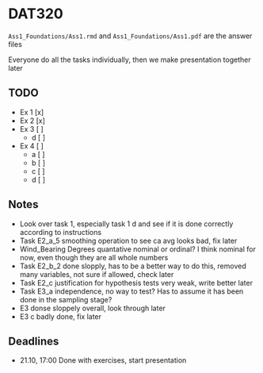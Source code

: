 # DAT320

`Ass1_Foundations/Ass1.rmd` and `Ass1_Foundations/Ass1.pdf` are the answer files

Everyone do all the tasks individually, then we make presentation together later

## TODO

* Ex 1 [x]
* Ex 2 [x]
* Ex 3 [ ]
    - d [ ]
* Ex 4 [ ]
    - a [ ]
    - b [ ]
    - c [ ]
    - d [ ]

## Notes

* Look over task 1, especially task 1 d and see if it is done correctly according to instructions
* Task E2_a_5 smoothing operation to see ca avg looks bad, fix later
* Wind_Bearing Degrees quantative nominal or ordinal? I think nominal for now, even though they are all whole numbers
* Task E2_b_2 done slopply, has to be a better way to do this, removed many variables, not sure if allowed, check later
* Task E2_c justification for hypothesis tests very weak, write better later
* Task E3_a independence, no way to test? Has to assume it has been done in the sampling stage?
* E3 donse sloppely overall, look through later
* E3 c badly done, fix later


## Deadlines

* 21.10, 17:00 Done with exercises, start presentation
